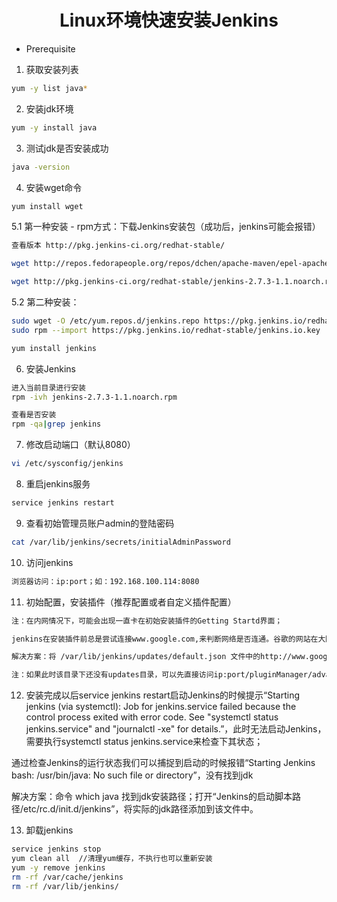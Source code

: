 # <center>Linux环境快速安装Jenkins

* Prerequisite   
1. 获取安装列表  

```bash
yum -y list java*
``` 

2. 安装jdk环境   

```bash
yum -y install java
```

3. 测试jdk是否安装成功

```bash
java -version
```

4. 安装wget命令

```bash
yum install wget
```

5.1  第一种安装 - rpm方式：下载Jenkins安装包（成功后，jenkins可能会报错）

```bash
查看版本 http://pkg.jenkins-ci.org/redhat-stable/

wget http://repos.fedorapeople.org/repos/dchen/apache-maven/epel-apache-maven.repo -O /etc/yum.repos.d/epel-apache-maven.repo

wget http://pkg.jenkins-ci.org/redhat-stable/jenkins-2.7.3-1.1.noarch.rpm   
```

5.2 第二种安装：

```bash
sudo wget -O /etc/yum.repos.d/jenkins.repo https://pkg.jenkins.io/redhat-stable/jenkins.repo
sudo rpm --import https://pkg.jenkins.io/redhat-stable/jenkins.io.key

yum install jenkins
```

6. 安装Jenkins

```bash
进入当前目录进行安装
rpm -ivh jenkins-2.7.3-1.1.noarch.rpm  

查看是否安装
rpm -qa|grep jenkins
```

7. 修改启动端口（默认8080）

```bash
vi /etc/sysconfig/jenkins
```

8. 重启jenkins服务

```bash
service jenkins restart
```

9. 查看初始管理员账户admin的登陆密码

```bash
cat /var/lib/jenkins/secrets/initialAdminPassword
```

10. 访问jenkins

```bash
浏览器访问：ip:port；如：192.168.100.114:8080
```

11. 初始配置，安装插件（推荐配置或者自定义插件配置）

```bash
注：在内网情况下，可能会出现一直卡在初始安装插件的Getting Startd界面；

jenkins在安装插件前总是尝试连接www.google.com,来判断网络是否连通。谷歌的网站在大陆是连不上的，所以会出现这个问题。

解决方案：将 /var/lib/jenkins/updates/default.json 文件中的http://www.google.com/ 改为 http://www.baidu.com，重启服务重新访问jenkins

注：如果此时该目录下还没有updates目录，可以先直接访问ip:port/pluginManager/advanced,进入插件更新配置界面，提交保存，即可看到/root/.Jenkins/updates/default.json文件
```

12. 安装完成以后service jenkins restart启动Jenkins的时候提示“Starting jenkins (via systemctl): Job for jenkins.service failed because the control process exited with error code. See "systemctl status jenkins.service" and "journalctl -xe" for details.”，此时无法启动Jenkins，需要执行systemctl status jenkins.service来检查下其状态；

通过检查Jenkins的运行状态我们可以捕捉到启动的时候报错“Starting Jenkins bash: /usr/bin/java: No such file or directory”，没有找到jdk

解决方案：命令 which java 找到jdk安装路径；打开“Jenkins的启动脚本路径/etc/rc.d/init.d/jenkins”，将实际的jdk路径添加到该文件中。

13. 卸载jenkins

```bash
service jenkins stop
yum clean all  //清理yum缓存，不执行也可以重新安装
yum -y remove jenkins
rm -rf /var/cache/jenkins
rm -rf /var/lib/jenkins/
```